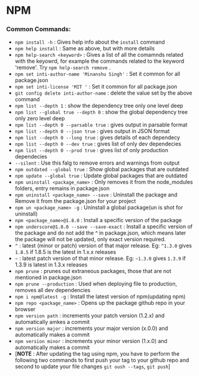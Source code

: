 # NPM

### Common Commands:
* `npm install -h` : Gives help info about the `install` command
* `npm help install` : Same as above, but with more details
* `npm help-search <keyword>` : Gives a list of all the comamnds related with the keyowrd, for example the commands  related to the keyword 'remove'. Try `npm help-search remove` .
* `npm set inti-author-name 'Minanshu Singh'` : Set it common for all package.json
* `npm set inti-license 'MIT '` : Set it common for all package.json
* `git config delete inti-author-name` : delete the value set by the above command
* `npm list --depth 1` : show the dependency tree only one level deep
* `npm list --global true --depth 0` : show the global dependency tree only zero level deep
* `npm list --depth 0 --parsable true` : gives output in parsable format
* `npm list --depth 0 --json true` : gives output in JSON format
* `npm list --depth 0 --long true` : gives details of each dependecy
* `npm list --depth 0 --dev true` : gives list of only dev dependecies
* `npm list --depth 0 --prod true` : gives list of only production dependecies
* `--silent` : Use this falg to remove errors and warnings from output
* `npm outdated --global true` : Show global packages that are outdated
* `npm update --global true` : Update global packages that are outdated
* `npm uninstall <package_name>` : Only removes it from the node_modules folders, entry remains in package.json
* `npm uninstall <package_name> --save` : Uninstall the package and Remove it from the package.json for your project
* `npm un <package_name> -g` : Uninstall a global package(un is shot for uninstall)
* `npm <package_name>@1.8.0` : Install a specific version of the package
* `npm underscore@1.8.0 --save --save-exact` : Install a specific version of the package and do not add the ^ in package.json, which means later the package will not be updated, only exact version required.
* `^` : latest (minor or patch) version of that major release. Eg: `^1.3.0` gives `1.8.5` if 1.8.5 is the latest in 1.x.x releases
* `~` : latest patch version of that minor release. Eg: `~1.3.0` gives `1.3.9` if 1.3.9 is latest in 1.3.x releases
* `npm prune` : prunes out extraneous packages, those that are not mentioned in package.json
* `npm prune --production` : Used when deploying file to production, removes all dev dependencies
* `npm i npm@latest -g` : Install the latest version of npm(updating npm)
* `npm repo <package_name>` : Opens up the package github repo in your browser
* `npm version path` : increments your patch version (1.2.x) and automatically amkes a commit
* `npm version major` : increments your major version (x.0.0) and automatically makes a commit  
* `npm version minor` : increments your minor version (1.x.0) and automatically makes a commit
* [**NOTE** : After updating the tag using npm, you have to perform the following two commands to first push your tag to your github repo and second to update your file changes `git oush --tags`, `git push`]   